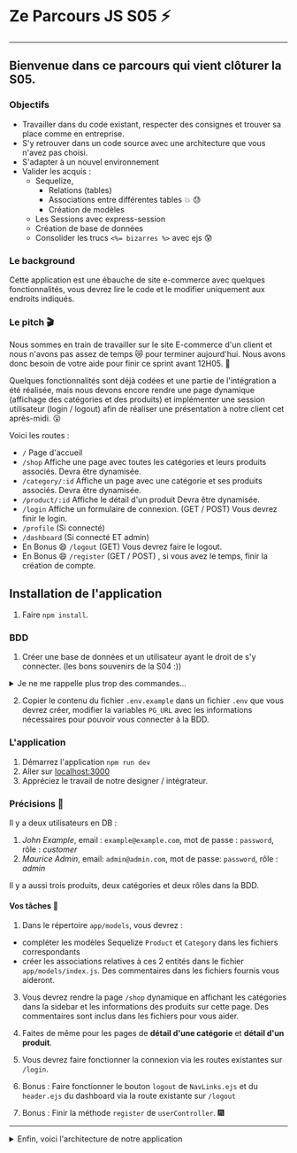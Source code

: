 # Ze Parcours JS S05 :zap:

---

## Bienvenue dans ce parcours qui vient clôturer la S05.

### Objectifs

-   Travailler dans du code existant, respecter des consignes et trouver sa place comme en entreprise.
-   S'y retrouver dans un code source avec une architecture que vous n'avez pas choisi.
-   S'adapter à un nouvel environnement
-   Valider les acquis :
    -   Sequelize,
        -   Relations (tables)
        -   Associations entre différentes tables :boom: :sweat:
        -   Création de modèles
    -   Les Sessions avec express-session
    -   Création de base de données
    -   Consolider les trucs `<%= bizarres %>` avec ejs :cold_sweat:

### Le background

Cette application est une ébauche de site e-commerce avec quelques fonctionnalités, vous devrez lire le code et le modifier uniquement aux endroits indiqués.

### Le pitch :clapper:

Nous sommes en train de travailler sur le site E-commerce d'un client et nous n'avons pas assez de temps :crying_cat_face: pour terminer aujourd'hui. Nous avons donc besoin de votre aide pour finir ce sprint avant 12H05. :muscle:

Quelques fonctionnalités sont déjà codées et une partie de l'intégration a été réalisée, mais nous devons encore rendre une page dynamique (affichage des catégories et des produits) et implémenter une session utilisateur (login / logout) afin de réaliser une présentation à notre client cet après-midi. :open_mouth:

Voici les routes :

-   `/` Page d'accueil
-   `/shop` Affiche une page avec toutes les catégories et leurs produits associés. Devra être dynamisée.
-   `/category/:id` Affiche un page avec une catégorie et ses produits associés. Devra être dynamisée.
-   `/product/:id` Affiche le détail d'un produit Devra être dynamisée.
-   `/login` Affiche un formulaire de connexion. (GET / POST) Vous devrez finir le login.
-   `/profile` (Si connecté)
-   `/dashboard` (Si connecté ET admin)
-   En Bonus :smile: `/logout` (GET) Vous devrez faire le logout.
-   En Bonus :smile: `/register` (GET / POST) , si vous avez le temps, finir la création de compte.

## Installation de l'application

1.  Faire `npm install`.

### BDD

1.  Créer une base de données et un utilisateur ayant le droit de s'y connecter. (les bons souvenirs de la S04 :))

<details>
<summary>Je ne me rappelle plus trop des commandes...</summary>
    Un petit tour sur la fiche recap ? https://kourou.oclock.io/ressources/objectifs/creer-une-nouvelle-base-de-donnee-sur-postgresql/
</details>

2.  Copier le contenu du fichier `.env.example` dans un fichier `.env` que vous devrez créer, modifier la variables `PG_URL` avec les informations nécessaires pour pouvoir vous connecter à la BDD.

### L'application

1. Démarrez l'application `npm run dev`
2. Aller sur [localhost:3000](http://localhost:3000)
3. Appréciez le travail de notre designer / intégrateur.

### Précisions :straight_ruler:

Il y a deux utilisateurs en DB :

1. _John Example_, email : `example@example.com`, mot de passe : `password`, rôle : _customer_
2. _Maurice Admin_, email: `admin@admin.com`, mot de passe: `password`, rôle : _admin_

Il y a aussi trois produits, deux catégories et deux rôles dans la BDD.

#### Vos tâches :construction_worker:

1. Dans le répertoire `app/models`, vous devrez :
  - compléter les modèles Sequelize `Product` et `Category` dans les fichiers correspondants
  - créer les associations relatives à ces 2 entités dans le fichier `app/models/index.js`. Des commentaires dans les fichiers fournis vous aideront.

3. Vous devrez rendre la page `/shop` dynamique en affichant les catégories dans la sidebar et les informations des produits sur cette page. Des commentaires sont inclus dans les fichiers pour vous aider.

4. Faites de même pour les pages de **détail d'une catégorie** et **détail d'un produit**.

5. Vous devrez faire fonctionner la connexion via les routes existantes sur `/login`.

6. Bonus : Faire fonctionner le bouton `logout` de `NavLinks.ejs` et du `header.ejs` du dashboard via la route existante sur `/logout`

7. Bonus : Finir la méthode `register` de `userController`. :fireworks:

---

<details>
<summary>Enfin, voici l'architecture de notre application</summary>


```bash
.
├── app/
│   ├── controllers/
│   │   ├── adminController.js
│   │   ├── cartController.js
│   │   ├── productController.js
│   │   ├── sessionController.js
│   │   └── userController.js
│   ├── models/
│   │   ├── Category.js
│   │   ├── index.js
│   │   ├── Product.js
│   │   ├── Role.js
│   │   └── User.js
│   ├── views/
│   │   ├── dashboard/
│   │   │   ├── partials/
│   │   │   │   ├── head.ejs
│   │   │   │   ├── header.ejs
│   │   │   │   ├── quickActions.ejs
│   │   │   │   └── sidebar.ejs
│   │   │   └── dashboard.ejs
│   │   ├── partials/
│   │   │   ├── foot.ejs
│   │   │   ├── head.ejs
│   │   │   ├── header.ejs
│   │   │   ├── nav.ejs
│   │   │   └── navlinks.ejs
│   │   ├── 401.ejs
│   │   ├── admin.ejs
│   │   ├── cart.ejs
│   │   ├── category.ejs
│   │   ├── error.ejs
│   │   ├── index.ejs
│   │   ├── login.ejs
│   │   ├── product.ejs
│   │   ├── register.ejs
│   │   └── shop.ejs
│   ├── database.js
│   ├── routers.js
├── assets/
│   ├── css/
│   │   ├── app.css
│   │   └── dashboard.css
│   ├── img/
│   │   ├── 404.gif
│   │   ├── blog1.png
│   │   ├── blog2.png
│   │   ├── blog3.png
│   │   ├── kenshiro.jpg
│   │   ├── macbook-pro-laravel.png
│   │   ├── macbook-pro.png
│   │   └── triangles.svg
│   └── favicon.ico
├── data/
│   └── structure-data.sql
├── middlewares/
│   ├── auth.js
│   ├── cartCalculations.js
│   ├── errorHandlers.js
│   ├── initCart.js
│   ├── loadUserToLocals.js
│   └── isAdmin.js
├── index.js
├── package.json
├── package-lock.json
└── README.md
```


</details>

